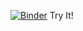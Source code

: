 
[![Binder](https://mybinder.org/badge_logo.svg)](https://mybinder.org/v2/gh/elonepiece/tradingrunner/HEAD)
Try It!